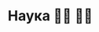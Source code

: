 ---
title: "Наука 👩‍💻 👨‍🎨"
description: "Научная деятельность кафедры картографии и геоинформатики"
showAuthor: false
showBreadcrumbs: false
showDate: false
showDateUpdated: false
showEdit: false
showPagination: false
showReadingTime: false
sharingLinks: false
---
